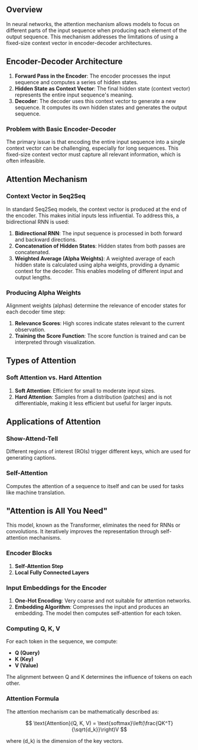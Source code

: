 
## Overview

In neural networks, the attention mechanism allows models to focus on different parts of the input sequence when producing each element of the output sequence. This mechanism addresses the limitations of using a fixed-size context vector in encoder-decoder architectures.

## Encoder-Decoder Architecture

1. **Forward Pass in the Encoder**: The encoder processes the input sequence and computes a series of hidden states.
2. **Hidden State as Context Vector**: The final hidden state (context vector) represents the entire input sequence's meaning.
3. **Decoder**: The decoder uses this context vector to generate a new sequence. It computes its own hidden states and generates the output sequence.

### Problem with Basic Encoder-Decoder

The primary issue is that encoding the entire input sequence into a single context vector can be challenging, especially for long sequences. This fixed-size context vector must capture all relevant information, which is often infeasible.

## Attention Mechanism

### Context Vector in Seq2Seq

In standard Seq2Seq models, the context vector is produced at the end of the encoder. This makes initial inputs less influential. To address this, a bidirectional RNN is used:

1. **Bidirectional RNN**: The input sequence is processed in both forward and backward directions.
2. **Concatenation of Hidden States**: Hidden states from both passes are concatenated.
3. **Weighted Average (Alpha Weights)**: A weighted average of each hidden state is calculated using alpha weights, providing a dynamic context for the decoder. This enables modeling of different input and output lengths.

### Producing Alpha Weights

Alignment weights (alphas) determine the relevance of encoder states for each decoder time step:

1. **Relevance Scores**: High scores indicate states relevant to the current observation.
2. **Training the Score Function**: The score function is trained and can be interpreted through visualization.

## Types of Attention

### Soft Attention vs. Hard Attention

1. **Soft Attention**: Efficient for small to moderate input sizes.
2. **Hard Attention**: Samples from a distribution (patches) and is not differentiable, making it less efficient but useful for larger inputs.

## Applications of Attention

### Show-Attend-Tell

Different regions of interest (ROIs) trigger different keys, which are used for generating captions.

### Self-Attention

Computes the attention of a sequence to itself and can be used for tasks like machine translation.

## "Attention is All You Need"

This model, known as the Transformer, eliminates the need for RNNs or convolutions. It iteratively improves the representation through self-attention mechanisms.

### Encoder Blocks

1. **Self-Attention Step**
2. **Local Fully Connected Layers**

### Input Embeddings for the Encoder

1. **One-Hot Encoding**: Very coarse and not suitable for attention networks.
2. **Embedding Algorithm**: Compresses the input and produces an embedding. The model then computes self-attention for each token.

### Computing Q, K, V

For each token in the sequence, we compute:

- **Q (Query)**
- **K (Key)**
- **V (Value)**

The alignment between Q and K determines the influence of tokens on each other.

### Attention Formula

The attention mechanism can be mathematically described as:

$$ \text{Attention}(Q, K, V) = \text{softmax}\left(\frac{QK^T}{\sqrt{d_k}}\right)V $$

where \(d_k\) is the dimension of the key vectors.